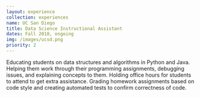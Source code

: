 ```yaml
---
layout: experience
collection: experiences
name: UC San Diego
title: Data Science Instructional Assistant
dates: Fall 2018, ongoing
img: /images/ucsd.png
priority: 2
---
```


Educating students on data structures and algorithms in Python and Java. 
Helping them work through their programming assignments, debugging issues, 
and explaining concepts to them. Holding office hours for students to attend 
to get extra assistance. Grading homework assignments based on code style and 
creating automated tests to confirm correctness of code.
